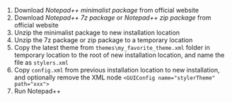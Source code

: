 1. Download *Notepad++ minimalist package* from official website
2. Download *Notepad++ 7z package* or *Notepad++ zip package* from official website
3. Unzip the minimalist package to new installation location
4. Unzip the 7z package or zip package to a temporary location
5. Copy the latest theme from `themes\my_favorite_theme.xml` folder in temporary location to the root of new installation location, and name the file as `stylers.xml`
6. Copy `config.xml` from previous installation location to new installation, and optionally remove the XML node `<GUIConfig name="stylerTheme" path="xxx">`
7. Run Notepad++
